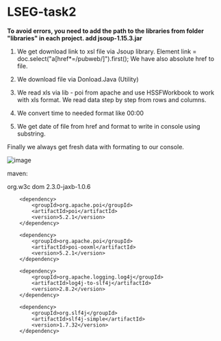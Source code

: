 # LSEG-task2

**To avoid errors, you need to add the path to the libraries from folder "libraries" in each project. add jsoup-1.15.3.jar**

1.  We get download link to xsl file via Jsoup library.
Element link = doc.select("a[href*=/pubweb/]").first();
We have also absolute href to file.

2. We download file via Donload.Java (Utility)
3. We read xls via lib - poi from apache and use HSSFWorkbook to work with xls format. We read data step by step from rows and columns.
4. We convert time to needed format like 00:00
5. We get date of file from href and format to write in console using substring.

Finally we always get fresh data with formating to our console. 

![image](https://user-images.githubusercontent.com/57364788/204152599-844b3593-e64f-466b-a7a2-678790e721eb.png)


maven: 

  <dependency>
            <groupId>org.w3c</groupId>
            <artifactId>dom</artifactId>
            <version>2.3.0-jaxb-1.0.6</version>
        </dependency>

        <dependency>
            <groupId>org.apache.poi</groupId>
            <artifactId>poi</artifactId>
            <version>5.2.1</version>
        </dependency>

        <dependency>
            <groupId>org.apache.poi</groupId>
            <artifactId>poi-ooxml</artifactId>
            <version>5.2.1</version>
        </dependency>

        <dependency>
            <groupId>org.apache.logging.log4j</groupId>
            <artifactId>log4j-to-slf4j</artifactId>
            <version>2.8.2</version>
        </dependency>

        <dependency>
            <groupId>org.slf4j</groupId>
            <artifactId>slf4j-simple</artifactId>
            <version>1.7.32</version>
        </dependency>
